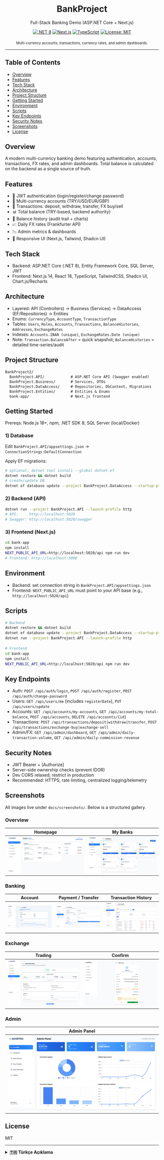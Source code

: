<div align="center">

# BankProject

Full-Stack Banking Demo (ASP.NET Core + Next.js)

[![.NET 8](https://img.shields.io/badge/.NET-8.0-512BD4?logo=dotnet)](#)
[![Next.js](https://img.shields.io/badge/Next.js-14-000000?logo=nextdotjs)](#)
[![TypeScript](https://img.shields.io/badge/TypeScript-5-3178C6?logo=typescript)](#)
[![License: MIT](https://img.shields.io/badge/License-MIT-green.svg)](#license)

<sub>Multi-currency accounts, transactions, currency rates, and admin dashboards.</sub>

</div>

---

## Table of Contents
- [Overview](#overview)
- [Features](#features)
- [Tech Stack](#tech-stack)
- [Architecture](#architecture)
- [Project Structure](#project-structure)
- [Getting Started](#getting-started)
- [Environment](#environment)
- [Scripts](#scripts)
- [Key Endpoints](#key-endpoints)
- [Security Notes](#security-notes)
- [Screenshots](#screenshots)
- [License](#license)

## Overview
A modern multi-currency banking demo featuring authentication, accounts, transactions, FX rates, and admin dashboards. Total balance is calculated on the backend as a single source of truth.

## Features
- 🔐 JWT authentication (login/register/change password)
- 💱 Multi-currency accounts (TRY/USD/EUR/GBP)
- 💸 Transactions: deposit, withdraw, transfer, FX buy/sell
- 📊 Total balance (TRY-based, backend authority)
- 🧾 Balance history (audit trail + charts)
- 📈 Daily FX rates (Frankfurter API)
- 📉 Admin metrics & dashboards
- 🎯 Responsive UI (Next.js, Tailwind, Shadcn UI)

## Tech Stack
- Backend: ASP.NET Core (.NET 8), Entity Framework Core, SQL Server, JWT
- Frontend: Next.js 14, React 18, TypeScript, TailwindCSS, Shadcn UI, Chart.js/Recharts

## Architecture
- Layered: API (Controllers) → Business (Services) → DataAccess (EF/Repositories) → Entities
- Enums: `CurrencyType`, `AccountType`, `TransactionType`
- Tables: `Users`, `Roles`, `Accounts`, `Transactions`, `BalanceHistories`, `Addresses`, `ExchangeRates`
- Indexes: `Accounts.IBAN (unique)`, `ExchangeRates.Date (unique)`
- Note: `Transaction.BalanceAfter` = quick snapshot; `BalanceHistories` = detailed time-series/audit

## Project Structure
```
BankProject2/
  BankProject.API/            # ASP.NET Core API (Swagger enabled)
  BankProject.Business/       # Services, DTOs
  BankProject.DataAccess/     # Repositories, DbContext, Migrations
  BankProject.Entities/       # Entities & Enums
  bank-app/                   # Next.js frontend
```

## Getting Started
Prereqs: Node.js 18+, npm; .NET SDK 8; SQL Server (local/Docker)

### 1) Database
Edit `BankProject.API/appsettings.json` → `ConnectionStrings:DefaultConnection`

Apply EF migrations:
```bash
# optional: dotnet tool install --global dotnet-ef
dotnet restore && dotnet build
# create/update DB
dotnet ef database update --project BankProject.DataAccess --startup-project BankProject.API
```

### 2) Backend (API)
```bash
dotnet run --project BankProject.API --launch-profile http
# API:     http://localhost:5020
# Swagger: http://localhost:5020/swagger
```

### 3) Frontend (Next.js)
```bash
cd bank-app
npm install
NEXT_PUBLIC_API_URL=http://localhost:5020/api npm run dev
# Frontend: http://localhost:3000
```

## Environment
- Backend: set connection string in `BankProject.API/appsettings.json`
- Frontend: `NEXT_PUBLIC_API_URL` must point to your API base (e.g., `http://localhost:5020/api`)

## Scripts
```bash
# Backend
dotnet restore && dotnet build
dotnet ef database update --project BankProject.DataAccess --startup-project BankProject.API
dotnet run --project BankProject.API --launch-profile http

# Frontend
cd bank-app
npm install
NEXT_PUBLIC_API_URL=http://localhost:5020/api npm run dev
```

## Key Endpoints
- Auth: `POST /api/auth/login`, `POST /api/auth/register`, `POST /api/auth/change-password`
- Users: `GET /api/users/me` (includes `registerDate`), `PUT /api/users/update`
- Accounts: `GET /api/accounts/my-accounts`, `GET /api/accounts/my-total-balance`, `POST /api/accounts`, `DELETE /api/accounts/{id}`
- Transactions: `POST /api/transactions/deposit|withdraw|transfer`, `POST /api/transactions/exchange-buy|exchange-sell`
- Admin/FX: `GET /api/admin/dashboard`, `GET /api/admin/daily-transaction-volume`, `GET /api/admin/daily-commission-revenue`

## Security Notes
- JWT Bearer + [Authorize]
- Server-side ownership checks (prevent IDOR)
- Dev CORS relaxed; restrict in production
- Recommended: HTTPS, rate limiting, centralized logging/telemetry

## Screenshots
All images live under `docs/screenshots/`. Below is a structured gallery.

### Overview
| Homepage | My Banks |
|---|---|
| ![Homepage](docs/screenshots/homepage.png) | ![My Banks](docs/screenshots/my-banks.png) |

### Banking
| Account | Payment / Transfer | Transaction History |
|---|---|---|
| ![Account](docs/screenshots/account.png) | ![Payment/Transfer](docs/screenshots/payment-transfer.png) | ![History](docs/screenshots/transaction-history.jpg) |

### Exchange
| Trading | Confirm |
|---|---|
| ![Exchange Trading](docs/screenshots/exchange-trading.png) | ![Exchange Confirm](docs/screenshots/exchange-confirm.png) |

### Admin
| Admin Panel |
|---|
| ![Admin Panel](docs/screenshots/admin-panel.png) |

## License
MIT

---

<details>
<summary><strong>🇹🇷 Türkçe Açıklama</strong></summary>

## Genel Bakış
Kimlik doğrulama, hesaplar, işlemler, döviz kurları ve admin panelleri içeren çok para birimli modern bir demo. Toplam bakiye, tek doğru kaynak olması için backend’te hesaplanır.

## Özellikler
- 🔐 JWT kimlik doğrulama (giriş/kayıt/şifre değiştir)
- 💱 TRY/USD/EUR/GBP hesaplar
- 💸 İşlemler: para yatır/çek, transfer, döviz al/sat
- 📊 Toplam bakiye (TRY bazlı, backend’te tek doğru kaynak)
- 🧾 Bakiye geçmişi (audit + grafik)
- 📈 Günlük kur tablosu (Frankfurter API)
- 📉 Admin metrikleri/grafikler
- 🎯 Responsive arayüz (Next.js, Tailwind, Shadcn UI)

## Mimari/Yığın
- Katmanlı: API → Business → DataAccess → Entities
- EF Core + SQL Server; Next.js 14 + TypeScript
- `Transaction.BalanceAfter` hızlı görünüm; `BalanceHistories` detaylı zaman serisi/audit

## Kurulum
```bash
# Veritabanı
dotnet restore && dotnet build
# (gerekirse) dotnet tool install --global dotnet-ef
dotnet ef database update --project BankProject.DataAccess --startup-project BankProject.API

# API
dotnet run --project BankProject.API --launch-profile http
# http://localhost:5020

# Frontend
cd bank-app
npm install
NEXT_PUBLIC_API_URL=http://localhost:5020/api npm run dev
# http://localhost:3000
```

## Önemli Uçlar
- Auth: `/api/auth/login|register|change-password`
- Users: `/api/users/me` (registerDate içerir), `/api/users/update`
- Accounts: `/api/accounts/my-accounts`, `/api/accounts/my-total-balance`, `/api/accounts`
- Transactions: `/api/transactions/deposit|withdraw|transfer|exchange-buy|exchange-sell`

## Güvenlik Notları
- JWT + [Authorize]
- Sunucu tarafı sahiplik kontrolleri (IDOR önleme)
- Prod’da CORS kısıtlayın; HTTPS, rate limit, merkezi log önerilir

## Lisans
MIT

</details>
